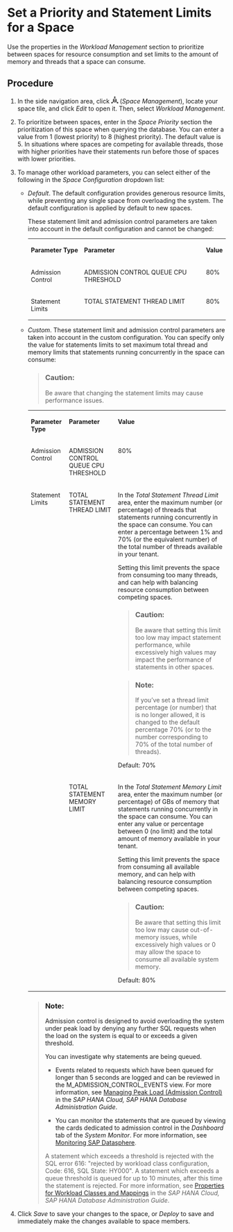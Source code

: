 <!-- loiod66ac1efb5054068a104c4559b72d272 -->

# Set a Priority and Statement Limits for a Space

Use the properties in the *Workload Management* section to prioritize between spaces for resource consumption and set limits to the amount of memory and threads that a space can consume.



<a name="loiod66ac1efb5054068a104c4559b72d272__steps_abz_fhb_wrb"/>

## Procedure

1.  In the side navigation area, click ![](../images/Space_Management_a868247.png) \(*Space Management*\), locate your space tile, and click *Edit* to open it. Then, select *Workload Management*.

2.  To prioritize between spaces, enter in the *Space Priority* section the prioritization of this space when querying the database. You can enter a value from 1 \(lowest priority\) to 8 \(highest priority\). The default value is 5. In situations where spaces are competing for available threads, those with higher priorities have their statements run before those of spaces with lower priorities.

3.  To manage other workload parameters, you can select either of the following in the *Space Configuration* dropdown list:

    -   *Default*. The default configuration provides generous resource limits, while preventing any single space from overloading the system. The default configuration is applied by default to new spaces.

        These statement limit and admission control parameters are taken into account in the default configuration and cannot be changed:


        <table>
        <tr>
        <th valign="top">

        Parameter Type


        
        </th>
        <th valign="top">

        Parameter


        
        </th>
        <th valign="top">

        Value


        
        </th>
        </tr>
        <tr>
        <td valign="top">

        Admission Control


        
        </td>
        <td valign="top">

        ADMISSION CONTROL QUEUE CPU THRESHOLD


        
        </td>
        <td valign="top">

        80%


        
        </td>
        </tr>
        <tr>
        <td valign="top">

        Statement Limits


        
        </td>
        <td valign="top">

        TOTAL STATEMENT THREAD LIMIT


        
        </td>
        <td valign="top">

        80%


        
        </td>
        </tr>
        </table>
        
    -   *Custom*. These statement limit and admission control parameters are taken into account in the custom configuration. You can specify only the value for statements limits to set maximum total thread and memory limits that statements running concurrently in the space can consume:

        > ### Caution:  
        > Be aware that changing the statement limits may cause performance issues.


        <table>
        <tr>
        <th valign="top">

        Parameter Type


        
        </th>
        <th valign="top">

        Parameter


        
        </th>
        <th valign="top">

        Value


        
        </th>
        </tr>
        <tr>
        <td valign="top">

        Admission Control


        
        </td>
        <td valign="top">

        ADMISSION CONTROL QUEUE CPU THRESHOLD


        
        </td>
        <td valign="top">

        80%


        
        </td>
        </tr>
        <tr>
        <td valign="top" rowspan="2">

        Statement Limits


        
        </td>
        <td valign="top">

        TOTAL STATEMENT THREAD LIMIT


        
        </td>
        <td valign="top">

        In the *Total Statement Thread Limit* area, enter the maximum number \(or percentage\) of threads that statements running concurrently in the space can consume. You can enter a percentage between 1% and 70% \(or the equivalent number\) of the total number of threads available in your tenant.

        Setting this limit prevents the space from consuming too many threads, and can help with balancing resource consumption between competing spaces.

        > ### Caution:  
        > Be aware that setting this limit too low may impact statement performance, while excessively high values may impact the performance of statements in other spaces.

        > ### Note:  
        > If you’ve set a thread limit percentage \(or number\) that is no longer allowed, it is changed to the default percentage 70% \(or to the number corresponding to 70% of the total number of threads\).

        Default: 70%


        
        </td>
        </tr>
        <tr>
        <td valign="top">

        TOTAL STATEMENT MEMORY LIMIT


        
        </td>
        <td valign="top">

        In the *Total Statement Memory Limit* area, enter the maximum number \(or percentage\) of GBs of memory that statements running concurrently in the space can consume. You can enter any value or percentage between 0 \(no limit\) and the total amount of memory available in your tenant.

        Setting this limit prevents the space from consuming all available memory, and can help with balancing resource consumption between competing spaces.

        > ### Caution:  
        > Be aware that setting this limit too low may cause out-of-memory issues, while excessively high values or 0 may allow the space to consume all available system memory.

        Default: 80%


        
        </td>
        </tr>
        </table>
        
        > ### Note:  
        > Admission control is designed to avoid overloading the system under peak load by denying any further SQL requests when the load on the system is equal to or exceeds a given threshold.
        > 
        > You can investigate why statements are being queued.
        > 
        > -   Events related to requests which have been queued for longer than 5 seconds are logged and can be reviewed in the M\_ADMISSION\_CONTROL\_EVENTS view. For more information, see [Managing Peak Load \(Admission Control\)](https://help.sap.com/viewer/f9c5015e72e04fffa14d7d4f7267d897/latest/en-US/8569dd96c6ab4849a21f4a97d1ffe832.html) in the *SAP HANA Cloud, SAP HANA Database Administration Guide*.
        > 
        > -   You can monitor the statements that are queued by viewing the cards dedicated to admission control in the *Dashboard* tab of the *System Monitor*. For more information, see [Monitoring SAP Datasphere](../Monitoring-SAP-Datasphere/monitoring-sap-datasphere-28910cd.md).
        > 
        > 
        > A statement which exceeds a threshold is rejected with the SQL error 616: "rejected by workload class configuration, Code: 616, SQL State: HY000". A statement which exceeds a queue threshold is queued for up to 10 minutes, after this time the statement is rejected. For more information, see [Properties for Workload Classes and Mappings](https://help.sap.com/viewer/f9c5015e72e04fffa14d7d4f7267d897/latest/en-US/3ae17c3b1d6c4adea6f0ddfec3041dd4.html) in the *SAP HANA Cloud, SAP HANA Database Administration Guide*.


4.  Click *Save* to save your changes to the space, or *Deploy* to save and immediately make the changes available to space members.



